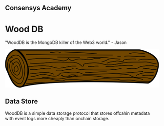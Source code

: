 ## Consensys Academy

# Wood DB
"WoodDB is the MongoDB killer of the Web3 world." - Jason

<img src="log.svg">


## Data Store

WoodDB is a simple data storage protocol that stores offcahin metadata with event logs more cheaply than onchain storage.

